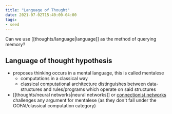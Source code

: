 ```yaml
---
title: "Language of Thought"
date: 2021-07-02T15:40:00-04:00
tags:
- seed
---
```


Can we use [[thoughts/language|language]] as the method of querying memory? 

## Language of thought hypothesis
- proposes thinking occurs in a mental language, this is called mentalese
    -   computations in a classical way
    -   classical computational architecture distinguishes between data-structures and rules/programs which operate on said structures
-  [[thoughts/neural networks|neural networks]] or [connectionist networks](thoughts/connectionist%20networks.md) challenges any argument for mentalese (as they don't fall under the GOFAI/classical computation category)